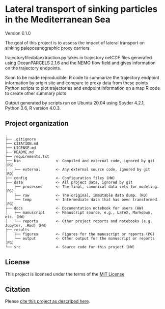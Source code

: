 # Lateral transport of sinking particles in the Mediterranean Sea

Version 0.1.0

The goal of this project is to assess the impact of lateral transport on sinking paleoceanographic proxy carriers. 

trajectoryfiledataextraction.py takes in trajectory netCDF files generated using OceanPARCELS 2.1.6 and the NEMO flow field and gives information on the trajectory endpoints.

Soon to be made reproducible:
  R code to summarize the trajectory endpoint information by origin site and compare to proxy data from these points
  Python scripts to plot trajectories and endpoint information on a map
  R code to create other summary plots

Output generated by scripts run on Ubuntu 20.04 using Spyder 4.2.1, Python 3.6, R version 4.0.3.

## Project organization

```
.
├── .gitignore
├── CITATION.md
├── LICENSE.md
├── README.md
├── requirements.txt
├── bin                <- Compiled and external code, ignored by git (PG)
│   └── external       <- Any external source code, ignored by git (RO)
├── config             <- Configuration files (HW)
├── data               <- All project data, ignored by git
│   ├── processed      <- The final, canonical data sets for modeling. (PG)
│   ├── raw            <- The original, immutable data dump. (RO)
│   └── temp           <- Intermediate data that has been transformed. (PG)
├── docs               <- Documentation notebook for users (HW)
│   ├── manuscript     <- Manuscript source, e.g., LaTeX, Markdown, etc. (HW)
│   └── reports        <- Other project reports and notebooks (e.g. Jupyter, .Rmd) (HW)
├── results
│   ├── figures        <- Figures for the manuscript or reports (PG)
│   └── output         <- Other output for the manuscript or reports (PG)
└── src                <- Source code for this project (HW)

```


## License

This project is licensed under the terms of the [MIT License](/LICENSE.md)

## Citation

Please [cite this project as described here](/CITATION.md).
